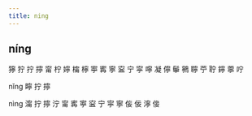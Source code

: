 ```yaml
---
title: ning
---
```


## níng
獰
狞
拧
擰
甯
柠
嬣
橣
檸
寕
寗
寧
寍
宁
寜
嚀
凝
儜
鬡
鸋
聹
苧
聍
鑏
薴
咛











nǐng
矃
拧
擰

nìng
澝
拧
擰
泞
甯
寗
寕
寍
宁
寜
寧
侫
佞
濘
倿
